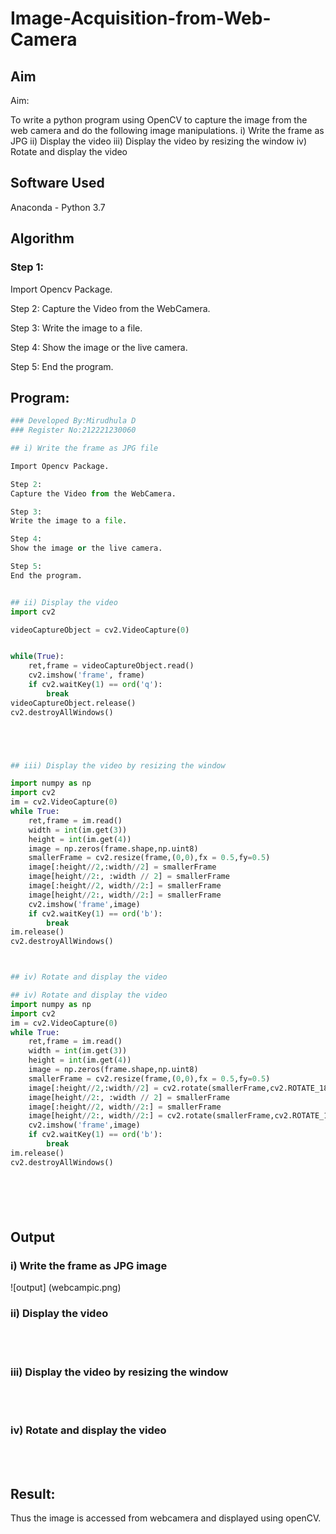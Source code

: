 # Image-Acquisition-from-Web-Camera
## Aim
 
Aim:
 
To write a python program using OpenCV to capture the image from the web camera and do the following image manipulations.
i) Write the frame as JPG 
ii) Display the video 
iii) Display the video by resizing the window
iv) Rotate and display the video

## Software Used
Anaconda - Python 3.7
## Algorithm
### Step 1:
Import Opencv Package.

Step 2:
Capture the Video from the WebCamera.

Step 3:
Write the image to a file.

Step 4:
Show the image or the live camera.

Step 5:
End the program.

## Program:
``` Python
### Developed By:Mirudhula D
### Register No:212221230060

## i) Write the frame as JPG file

Import Opencv Package.

Step 2:
Capture the Video from the WebCamera.

Step 3:
Write the image to a file.

Step 4:
Show the image or the live camera.

Step 5:
End the program.


## ii) Display the video
import cv2

videoCaptureObject = cv2.VideoCapture(0)


while(True):
    ret,frame = videoCaptureObject.read()
    cv2.imshow('frame', frame)
    if cv2.waitKey(1) == ord('q'):
        break
videoCaptureObject.release()
cv2.destroyAllWindows()





## iii) Display the video by resizing the window

import numpy as np
import cv2
im = cv2.VideoCapture(0)
while True:
    ret,frame = im.read()
    width = int(im.get(3))
    height = int(im.get(4))
    image = np.zeros(frame.shape,np.uint8)
    smallerFrame = cv2.resize(frame,(0,0),fx = 0.5,fy=0.5)
    image[:height//2,:width//2] = smallerFrame
    image[height//2:, :width // 2] = smallerFrame
    image[:height//2, width//2:] = smallerFrame
    image[height//2:, width//2:] = smallerFrame
    cv2.imshow('frame',image)
    if cv2.waitKey(1) == ord('b'):
        break
im.release()
cv2.destroyAllWindows()



## iv) Rotate and display the video

## iv) Rotate and display the video
import numpy as np
import cv2
im = cv2.VideoCapture(0)
while True:
    ret,frame = im.read()
    width = int(im.get(3))
    height = int(im.get(4))
    image = np.zeros(frame.shape,np.uint8)
    smallerFrame = cv2.resize(frame,(0,0),fx = 0.5,fy=0.5)
    image[:height//2,:width//2] = cv2.rotate(smallerFrame,cv2.ROTATE_180)
    image[height//2:, :width // 2] = smallerFrame
    image[:height//2, width//2:] = smallerFrame
    image[height//2:, width//2:] = cv2.rotate(smallerFrame,cv2.ROTATE_180)
    cv2.imshow('frame',image)
    if cv2.waitKey(1) == ord('b'):
        break
im.release()
cv2.destroyAllWindows()     







```
## Output

### i) Write the frame as JPG image
![output] (webcampic.png)


### ii) Display the video
</br>
</br>


### iii) Display the video by resizing the window
</br>
</br>



### iv) Rotate and display the video
</br>
</br>





## Result:
Thus the image is accessed from webcamera and displayed using openCV.
